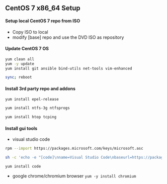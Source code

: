 ## CentOS 7 x86_64 Setup 

#### Setup local CentOS 7 repo from ISO
- Copy ISO to local
- modify [base] repo and use the DVD ISO as repository

#### Update CentOS 7 OS
```bash
yum clean all
yum -y update
yum install git ansible bind-utils net-tools vim-enhanced

sync; reboot 
```
#### Install 3rd party repo and addons 
```bash
yum install epel-release

yum install ntfs-3g ntfsprogs 

yum install htop tcping  
```

#### Install gui tools

* visual studio code
```bash
rpm --import https://packages.microsoft.com/keys/microsoft.asc

sh -c 'echo -e "[code]\nname=Visual Studio Code\nbaseurl=https://packages.microsoft.com/yumrepos/vscode\nenabled=1\ngpgcheck=1\ngpgkey=https://packages.microsoft.com/keys/microsoft.asc" > /etc/yum.repos.d/vscode.repo'

yum install code
```
* google chrome/chromium browser
`yum -y install chromium`

